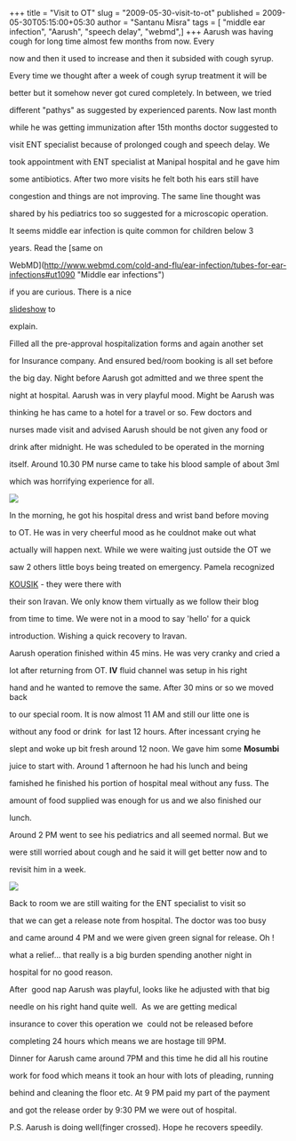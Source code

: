 +++
title = "Visit to OT"
slug = "2009-05-30-visit-to-ot"
published = 2009-05-30T05:15:00+05:30
author = "Santanu Misra"
tags = [ "middle ear infection", "Aarush", "speech delay", "webmd",]
+++
Aarush was having cough for long time almost few months from now. Every

now and then it used to increase and then it subsided with cough syrup.

Every time we thought after a week of cough syrup treatment it will be

better but it somehow never got cured completely. In between, we tried

different "pathys" as suggested by experienced parents. Now last month

while he was getting immunization after 15th months doctor suggested to

visit ENT specialist because of prolonged cough and speech delay. We

took appointment with ENT specialist at Manipal hospital and he gave him

some antibiotics. After two more visits he felt both his ears still have

congestion and things are not improving. The same line thought was

shared by his pediatrics too so suggested for a microscopic operation.



It seems middle ear infection is quite common for children below 3

years. Read the [same on

WebMD](http://www.webmd.com/cold-and-flu/ear-infection/tubes-for-ear-infections#ut1090 "Middle ear infections")

if you are curious. There is a nice

[slideshow](http://www.webmd.com/hw-popup/tubes-for-ear-infections) to

explain.



Filled all the pre-approval hospitalization forms and again another set

for Insurance company. And ensured bed/room booking is all set before

the big day. Night before Aarush got admitted and we three spent the

night at hospital. Aarush was in very playful mood. Might be Aarush was

thinking he has came to a hotel for a travel or so. Few doctors and

nurses made visit and advised Aarush should be not given any food or

drink after midnight. He was scheduled to be operated in the morning

itself. Around 10.30 PM nurse came to take his blood sample of about 3ml

which was horrifying experience for all.



![](../images/2009-05-30-visit-to-ot-aarush_hospital_1.jpg)



In the morning, he got his hospital dress and wrist band before moving

to OT. He was in very cheerful mood as he couldnot make out what

actually will happen next. While we were waiting just outside the OT we

saw 2 others little boys being treated on emergency. Pamela recognized

[KOUSIK](http://kousik.blogspot.com/ "Kousik") - they were there with

their son Iravan. We only know them virtually as we follow their blog

from time to time. We were not in a mood to say 'hello' for a quick

introduction. Wishing a quick recovery to Iravan.



Aarush operation finished within 45 mins. He was very cranky and cried a

lot after returning from OT. **IV** fluid channel was setup in his right

hand and he wanted to remove the same. After 30 mins or so we moved back

to our special room. It is now almost 11 AM and still our litte one is

without any food or drink  for last 12 hours. After incessant crying he

slept and woke up bit fresh around 12 noon. We gave him some **Mosumbi**

juice to start with. Around 1 afternoon he had his lunch and being

famished he finished his portion of hospital meal without any fuss. The

amount of food supplied was enough for us and we also finished our

lunch.



Around 2 PM went to see his pediatrics and all seemed normal. But we

were still worried about cough and he said it will get better now and to

revisit him in a week.



![](../images/2009-05-30-visit-to-ot-aarush_hospital_2.jpg)



Back to room we are still waiting for the ENT specialist to visit so

that we can get a release note from hospital. The doctor was too busy

and came around 4 PM and we were given green signal for release. Oh !

what a relief... that really is a big burden spending another night in

hospital for no good reason.



After  good nap Aarush was playful, looks like he adjusted with that big

needle on his right hand quite well.  As we are getting medical

insurance to cover this operation we  could not be released before

completing 24 hours which means we are hostage till 9PM.



Dinner for Aarush came around 7PM and this time he did all his routine

work for food which means it took an hour with lots of pleading, running

behind and cleaning the floor etc. At 9 PM paid my part of the payment 

and got the release order by 9:30 PM we were out of hospital.



P.S. Aarush is doing well(finger crossed). Hope he recovers speedily.
